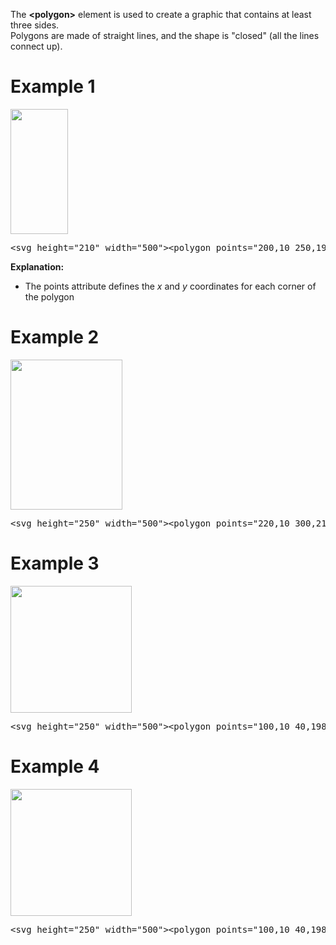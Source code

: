 The <b>&lt;polygon&gt;</b> element is used to create a graphic that contains at least three sides.
<br>
Polygons are made of straight lines, and the shape is "closed" (all the lines connect up).
<h1>Example 1</h1>
<img src="https://i.imgur.com/vWhkEMt.png" height="200" width="92">
<pre>&lt;svg height="210" width="500"&gt;&lt;polygon points="200,10 250,190 160,210" style="fill:lime;stroke:purple;stroke-width:1" /&gt;&lt;/svg&gt;</pre>
<b>Explanation:</b>
<ul>
  <li>The points attribute defines the <var>x</var> and <var>y</var> coordinates for each corner of the polygon</li>
</ul>
<h1>Example 2</h1>
<img src="https://i.imgur.com/R4xGy72.png" height="240" width="179">
<pre>&lt;svg height="250" width="500"&gt;&lt;polygon points="220,10 300,210 170,250 123,234" style="fill:lime;stroke:purple;stroke-width:1" /&gt;&lt;/svg&gt;</pre>
<h1>Example 3</h1>
<img src="https://i.imgur.com/GOMcSmS.png" height="203" width="194">
<pre>&lt;svg height="250" width="500"&gt;&lt;polygon points="100,10 40,198 190,78 10,78 160,198" style="fill:lime;stroke:purple;stroke-width:5;fill-rule:nonzero;" /&gt;&lt;/svg&gt;</pre>
<h1>Example 4</h1>
<img src="https://i.imgur.com/5cAXeDu.png" height="203" width="194">
<pre>&lt;svg height="250" width="500"&gt;&lt;polygon points="100,10 40,198 190,78 10,78 160,198" style="fill:lime;stroke:purple;stroke-width:5;fill-rule:evenodd;" /&gt;&lt;/svg&gt;</pre>
